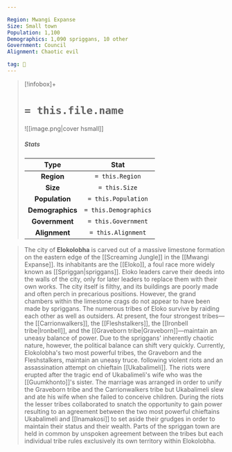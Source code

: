 ```yaml
---

Region: Mwangi Expanse
Size: Small town
Population: 1,100
Demographics: 1,090 spriggans, 10 other
Government: Council
Alignment: Chaotic evil

tag: 🌃
---
```


> [!infobox]+
> #  `= this.file.name`
> ![[image.png|cover hsmall]]
> ##### Stats
> Type | Stat |
> :---:|:---:|
> **Region** | `= this.Region` |
> **Size** | `= this.Size` |
> **Population** | `= this.Population` |
> **Demographics** | `= this.Demographics` |
> **Government** | `= this.Government` |
> **Alignment** | `= this.Alignment` |



> The city of **Elokolobha** is carved out of a massive limestone formation on the eastern edge of the [[Screaming Jungle]] in the [[Mwangi Expanse]]. Its inhabitants are the [[Eloko]], a foul race more widely known as [[Spriggan|spriggans]]. Eloko leaders carve their deeds into the walls of the city, only for later leaders to replace them with their own works. The city itself is filthy, and its buildings are poorly made and often perch in precarious positions. However, the grand chambers within the limestone crags do not appear to have been made by spriggans. The numerous tribes of Eloko survive by raiding each other as well as outsiders. At present, the four strongest tribes—the [[Carrionwalkers]], the [[Fleshstalkers]], the [[Ironbell tribe|Ironbell]], and the [[Graveborn tribe|Graveborn]]—maintain an uneasy balance of power. Due to the spriggans' inherently chaotic nature, however, the political balance can shift very quickly.
> Currently, Elokolobha's two most powerful tribes, the Graveborn and the Fleshstalkers, maintain an uneasy truce. 
following violent riots and an assassination attempt on chieftain [[Ukabalimeli]]. The riots were erupted after the tragic end of Ukabalimeli's wife who was the [[Guumkhonto]]'s sister. The marriage was arranged in order to unify the Graveborn tribe and the Carrionwalkers tribe but Ukabalimeli slew and ate his wife when she failed to conceive children. During the riots the lesser tribes collaborated to snatch the opportunity to gain power resulting to an agreement between the two most powerful chieftains Ukabalimeli and [[Inamakosi]] to set aside their grudges in order to maintain their status and their wealth.
> Parts of the spriggan town are held in common by unspoken agreement between the tribes but each individual tribe rules exclusively its own territory within Elokolobha.








